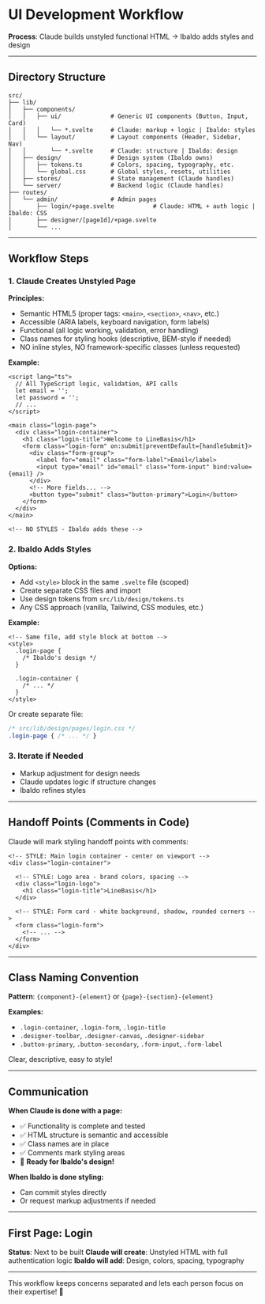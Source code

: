 # UI Development Workflow

**Process**: Claude builds unstyled functional HTML → Ibaldo adds styles and design

---

## Directory Structure

```
src/
├── lib/
│   ├── components/
│   │   ├── ui/              # Generic UI components (Button, Input, Card)
│   │   │   └── *.svelte     # Claude: markup + logic | Ibaldo: styles
│   │   └── layout/          # Layout components (Header, Sidebar, Nav)
│   │       └── *.svelte     # Claude: structure | Ibaldo: design
│   ├── design/              # Design system (Ibaldo owns)
│   │   ├── tokens.ts        # Colors, spacing, typography, etc.
│   │   └── global.css       # Global styles, resets, utilities
│   ├── stores/              # State management (Claude handles)
│   └── server/              # Backend logic (Claude handles)
├── routes/
│   └── admin/               # Admin pages
│       ├── login/+page.svelte           # Claude: HTML + auth logic | Ibaldo: CSS
│       ├── designer/[pageId]/+page.svelte
│       └── ...
```

---

## Workflow Steps

### 1. Claude Creates Unstyled Page

**Principles:**
- Semantic HTML5 (proper tags: `<main>`, `<section>`, `<nav>`, etc.)
- Accessible (ARIA labels, keyboard navigation, form labels)
- Functional (all logic working, validation, error handling)
- Class names for styling hooks (descriptive, BEM-style if needed)
- NO inline styles, NO framework-specific classes (unless requested)

**Example:**
```svelte
<script lang="ts">
  // All TypeScript logic, validation, API calls
  let email = '';
  let password = '';
  // ...
</script>

<main class="login-page">
  <div class="login-container">
    <h1 class="login-title">Welcome to LineBasis</h1>
    <form class="login-form" on:submit|preventDefault={handleSubmit}>
      <div class="form-group">
        <label for="email" class="form-label">Email</label>
        <input type="email" id="email" class="form-input" bind:value={email} />
      </div>
      <!-- More fields... -->
      <button type="submit" class="button-primary">Login</button>
    </form>
  </div>
</main>

<!-- NO STYLES - Ibaldo adds these -->
```

### 2. Ibaldo Adds Styles

**Options:**
- Add `<style>` block in the same `.svelte` file (scoped)
- Create separate CSS files and import
- Use design tokens from `src/lib/design/tokens.ts`
- Any CSS approach (vanilla, Tailwind, CSS modules, etc.)

**Example:**
```svelte
<!-- Same file, add style block at bottom -->
<style>
  .login-page {
    /* Ibaldo's design */
  }

  .login-container {
    /* ... */
  }
</style>
```

Or create separate file:
```css
/* src/lib/design/pages/login.css */
.login-page { /* ... */ }
```

### 3. Iterate if Needed

- Markup adjustment for design needs
- Claude updates logic if structure changes
- Ibaldo refines styles

---

## Handoff Points (Comments in Code)

Claude will mark styling handoff points with comments:

```svelte
<!-- STYLE: Main login container - center on viewport -->
<div class="login-container">

  <!-- STYLE: Logo area - brand colors, spacing -->
  <div class="login-logo">
    <h1 class="login-title">LineBasis</h1>
  </div>

  <!-- STYLE: Form card - white background, shadow, rounded corners -->
  <form class="login-form">
    <!-- ... -->
  </form>
</div>
```

---

## Class Naming Convention

**Pattern**: `{component}-{element}` or `{page}-{section}-{element}`

**Examples:**
- `.login-container`, `.login-form`, `.login-title`
- `.designer-toolbar`, `.designer-canvas`, `.designer-sidebar`
- `.button-primary`, `.button-secondary`, `.form-input`, `.form-label`

Clear, descriptive, easy to style!

---

## Communication

**When Claude is done with a page:**
- ✅ Functionality is complete and tested
- ✅ HTML structure is semantic and accessible
- ✅ Class names are in place
- ✅ Comments mark styling areas
- 🎨 **Ready for Ibaldo's design!**

**When Ibaldo is done styling:**
- Can commit styles directly
- Or request markup adjustments if needed

---

## First Page: Login

**Status**: Next to be built
**Claude will create**: Unstyled HTML with full authentication logic
**Ibaldo will add**: Design, colors, spacing, typography

---

This workflow keeps concerns separated and lets each person focus on their expertise! 🚀
